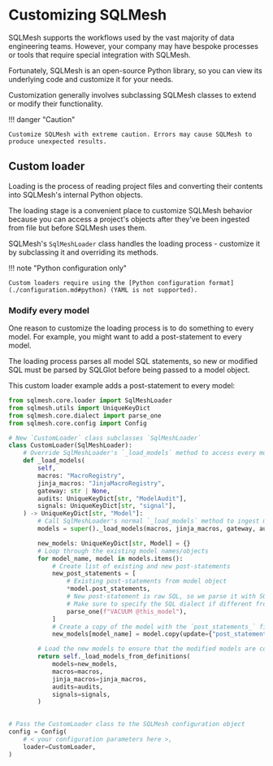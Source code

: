 # Customizing SQLMesh

SQLMesh supports the workflows used by the vast majority of data engineering teams. However, your company may have bespoke processes or tools that require special integration with SQLMesh.

Fortunately, SQLMesh is an open-source Python library, so you can view its underlying code and customize it for your needs.

Customization generally involves subclassing SQLMesh classes to extend or modify their functionality.

!!! danger "Caution"

    Customize SQLMesh with extreme caution. Errors may cause SQLMesh to produce unexpected results.

## Custom loader

Loading is the process of reading project files and converting their contents into SQLMesh's internal Python objects.

The loading stage is a convenient place to customize SQLMesh behavior because you can access a project's objects after they've been ingested from file but before SQLMesh uses them.

SQLMesh's `SqlMeshLoader` class handles the loading process - customize it by subclassing it and overriding its methods.

!!! note "Python configuration only"

    Custom loaders require using the [Python configuration format](./configuration.md#python) (YAML is not supported).

### Modify every model

One reason to customize the loading process is to do something to every model. For example, you might want to add a post-statement to every model.

The loading process parses all model SQL statements, so new or modified SQL must be parsed by SQLGlot before being passed to a model object.

This custom loader example adds a post-statement to every model:

``` python linenums="1" title="config.py"
from sqlmesh.core.loader import SqlMeshLoader
from sqlmesh.utils import UniqueKeyDict
from sqlmesh.core.dialect import parse_one
from sqlmesh.core.config import Config

# New `CustomLoader` class subclasses `SqlMeshLoader`
class CustomLoader(SqlMeshLoader):
    # Override SqlMeshLoader's `_load_models` method to access every model
    def _load_models(
        self,
        macros: "MacroRegistry",
        jinja_macros: "JinjaMacroRegistry",
        gateway: str | None,
        audits: UniqueKeyDict[str, "ModelAudit"],
        signals: UniqueKeyDict[str, "signal"],
    ) -> UniqueKeyDict[str, "Model"]:
        # Call SqlMeshLoader's normal `_load_models` method to ingest models from file and parse model SQL
        models = super()._load_models(macros, jinja_macros, gateway, audits, signals)

        new_models: UniqueKeyDict[str, Model] = {}
        # Loop through the existing model names/objects
        for model_name, model in models.items():
            # Create list of existing and new post-statements
            new_post_statements = [
                # Existing post-statements from model object
                *model.post_statements,
                # New post-statement is raw SQL, so we parse it with SQLGlot's `parse_one` function.
                # Make sure to specify the SQL dialect if different from the project default.
                parse_one(f"VACUUM @this_model"),
            ]
            # Create a copy of the model with the `post_statements_` field updated
            new_models[model_name] = model.copy(update={"post_statements_": new_post_statements})

        # Load the new models to ensure that the modified models are correctly serialized 
        return self._load_models_from_definitions(
            models=new_models,
            macros=macros,
            jinja_macros=jinja_macros,
            audits=audits,
            signals=signals,
        )
            

# Pass the CustomLoader class to the SQLMesh configuration object
config = Config(
    # < your configuration parameters here >,
    loader=CustomLoader,
)
```
